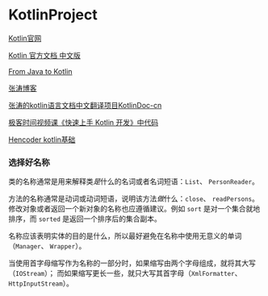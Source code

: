 # KotlinProject



[Kotlin官网](https://www.kotlincn.net/)

[Kotlin 官方文档 中文版](https://book.kotlincn.net/)

[From Java to Kotlin](https://fabiomsr.github.io/from-java-to-kotlin/index.html)

[张涛博客](https://kymjs.com/column/kotlin.html)

[张涛的kotlin语言文档中文翻译项目KotlinDoc-cn](https://github.com/kymjs/KotlinDoc-cn)

[极客时间视频课《快速上手 Kotlin 开发》中代码](https://github.com/kymjs/KotlinPrimer)

[Hencoder kotlin基础](https://kaixue.io/tag/kotlin-basic/)



### 选择好名称

类的名称通常是用来解释类*是*什么的名词或者名词短语：`List`、 `PersonReader`。

方法的名称通常是动词或动词短语，说明该方法*做*什么：`close`、 `readPersons`。 修改对象或者返回一个新对象的名称也应遵循建议。例如 `sort` 是对一个集合就地排序，而 `sorted` 是返回一个排序后的集合副本。

名称应该表明实体的目的是什么，所以最好避免在名称中使用无意义的单词 （`Manager`、 `Wrapper`）。

当使用首字母缩写作为名称的一部分时，如果缩写由两个字母组成，就将其大写（`IOStream`）； 而如果缩写更长一些，就只大写其首字母（`XmlFormatter`、 `HttpInputStream`）。
